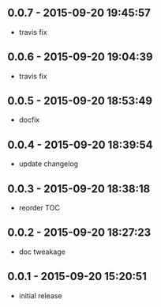 ## 0.0.7 - 2015-09-20 19:45:57

* travis fix

## 0.0.6 - 2015-09-20 19:04:39

* travis fix

## 0.0.5 - 2015-09-20 18:53:49

* docfix

## 0.0.4 - 2015-09-20 18:39:54

* update changelog

## 0.0.3 - 2015-09-20 18:38:18

* reorder TOC

## 0.0.2 - 2015-09-20 18:27:23

* doc tweakage

## 0.0.1 - 2015-09-20 15:20:51

* initial release

